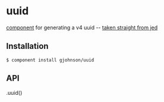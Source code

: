 
# uuid

  [component](https://github.com/component/component) for generating a v4 uuid -- [taken straight from jed](https://gist.github.com/982883)

## Installation

    $ component install gjohnson/uuid

## API

  .uuid()
